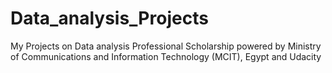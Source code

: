 # Data_analysis_Projects
My Projects on Data analysis Professional Scholarship powered by Ministry of Communications and Information Technology (MCIT), Egypt and Udacity
